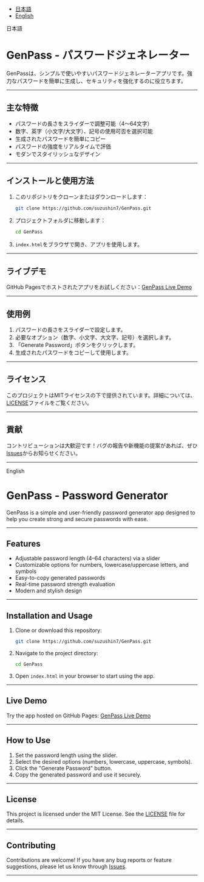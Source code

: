- [日本語](#japanese)
- [English](#english)

<p id="#japanese">日本語</p>

# GenPass - パスワードジェネレーター

GenPassは、シンプルで使いやすいパスワードジェネレーターアプリです。強力なパスワードを簡単に生成し、セキュリティを強化するのに役立ちます。

---

## 主な特徴
- パスワードの長さをスライダーで調整可能（4〜64文字）
- 数字、英字（小文字/大文字）、記号の使用可否を選択可能
- 生成されたパスワードを簡単にコピー
- パスワードの強度をリアルタイムで評価
- モダンでスタイリッシュなデザイン

---

## インストールと使用方法
1. このリポジトリをクローンまたはダウンロードします：
   ```bash
   git clone https://github.com/suzushin7/GenPass.git
   ```
2. プロジェクトフォルダに移動します：
   ```bash
   cd GenPass
   ```
3. `index.html`をブラウザで開き、アプリを使用します。

---

## ライブデモ
GitHub Pagesでホストされたアプリをお試しください：[GenPass Live Demo](https://suzushin7.github.io/GenPass)

---

## 使用例
1. パスワードの長さをスライダーで設定します。
2. 必要なオプション（数字、小文字、大文字、記号）を選択します。
3. 「Generate Password」ボタンをクリックします。
4. 生成されたパスワードをコピーして使用します。

---

## ライセンス
このプロジェクトはMITライセンスの下で提供されています。詳細については、[LICENSE](LICENSE)ファイルをご覧ください。

---

## 貢献
コントリビューションは大歓迎です！バグの報告や新機能の提案があれば、ぜひ[Issues](https://github.com/suzushin7/GenPass/issues)からお知らせください。

---
<p id="english">English</p>

# GenPass - Password Generator

GenPass is a simple and user-friendly password generator app designed to help you create strong and secure passwords with ease.

---

## Features
- Adjustable password length (4–64 characters) via a slider
- Customizable options for numbers, lowercase/uppercase letters, and symbols
- Easy-to-copy generated passwords
- Real-time password strength evaluation
- Modern and stylish design

---

## Installation and Usage
1. Clone or download this repository:
   ```bash
   git clone https://github.com/suzushin7/GenPass.git
   ```
2. Navigate to the project directory:
   ```bash
   cd GenPass
   ```
3. Open `index.html` in your browser to start using the app.

---

## Live Demo
Try the app hosted on GitHub Pages: [GenPass Live Demo](https://suzushin7.github.io/GenPass)

---

## How to Use
1. Set the password length using the slider.
2. Select the desired options (numbers, lowercase, uppercase, symbols).
3. Click the "Generate Password" button.
4. Copy the generated password and use it securely.

---

## License
This project is licensed under the MIT License. See the [LICENSE](LICENSE) file for details.

---

## Contributing
Contributions are welcome! If you have any bug reports or feature suggestions, please let us know through [Issues](https://github.com/suzushin7/GenPass/issues).

---

